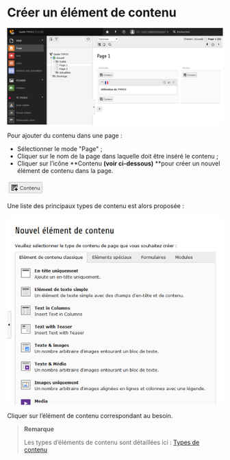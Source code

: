 # Créer un élément de contenu

![](/assets/add_content.png)

Pour ajouter du contenu dans une page :

* Sélectionner le mode "Page" ;
* Cliquer sur le nom de la page dans laquelle doit être inséré le contenu ;
* Cliquer sur l’icône **Contenu **\(voir ci-dessous\)** **pour créer un nouvel élément de contenu dans la page.

![](/assets/add_conten_btn.png)

Une liste des principaux types de contenu est alors proposée :

![](/assets/add_content_list.png)

Cliquer sur l’élément de contenu correspondant au besoin.

> **Remarque**
>
> Les types d’éléments de contenu sont détaillées ici : [Types de contenu](/types-de-contenu/types-de-contenu.md)



